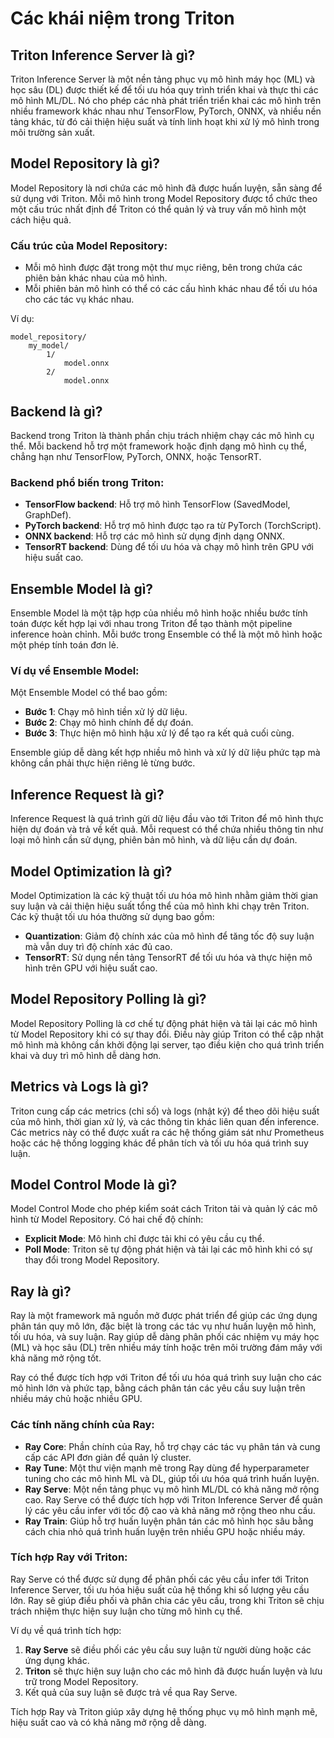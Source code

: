 
# Các khái niệm trong Triton

## Triton Inference Server là gì?
Triton Inference Server là một nền tảng phục vụ mô hình máy học (ML) và học sâu (DL) được thiết kế để tối ưu hóa quy trình triển khai và thực thi các mô hình ML/DL. Nó cho phép các nhà phát triển triển khai các mô hình trên nhiều framework khác nhau như TensorFlow, PyTorch, ONNX, và nhiều nền tảng khác, từ đó cải thiện hiệu suất và tính linh hoạt khi xử lý mô hình trong môi trường sản xuất.

## Model Repository là gì?
Model Repository là nơi chứa các mô hình đã được huấn luyện, sẵn sàng để sử dụng với Triton. Mỗi mô hình trong Model Repository được tổ chức theo một cấu trúc nhất định để Triton có thể quản lý và truy vấn mô hình một cách hiệu quả.

### Cấu trúc của Model Repository:
- Mỗi mô hình được đặt trong một thư mục riêng, bên trong chứa các phiên bản khác nhau của mô hình.
- Mỗi phiên bản mô hình có thể có các cấu hình khác nhau để tối ưu hóa cho các tác vụ khác nhau.

Ví dụ:
```
model_repository/
    my_model/
        1/
            model.onnx
        2/
            model.onnx
```

## Backend là gì?
Backend trong Triton là thành phần chịu trách nhiệm chạy các mô hình cụ thể. Mỗi backend hỗ trợ một framework hoặc định dạng mô hình cụ thể, chẳng hạn như TensorFlow, PyTorch, ONNX, hoặc TensorRT.

### Backend phổ biến trong Triton:
- **TensorFlow backend**: Hỗ trợ mô hình TensorFlow (SavedModel, GraphDef).
- **PyTorch backend**: Hỗ trợ mô hình được tạo ra từ PyTorch (TorchScript).
- **ONNX backend**: Hỗ trợ các mô hình sử dụng định dạng ONNX.
- **TensorRT backend**: Dùng để tối ưu hóa và chạy mô hình trên GPU với hiệu suất cao.

## Ensemble Model là gì?
Ensemble Model là một tập hợp của nhiều mô hình hoặc nhiều bước tính toán được kết hợp lại với nhau trong Triton để tạo thành một pipeline inference hoàn chỉnh. Mỗi bước trong Ensemble có thể là một mô hình hoặc một phép tính toán đơn lẻ.

### Ví dụ về Ensemble Model:
Một Ensemble Model có thể bao gồm:
- **Bước 1**: Chạy mô hình tiền xử lý dữ liệu.
- **Bước 2**: Chạy mô hình chính để dự đoán.
- **Bước 3**: Thực hiện mô hình hậu xử lý để tạo ra kết quả cuối cùng.

Ensemble giúp dễ dàng kết hợp nhiều mô hình và xử lý dữ liệu phức tạp mà không cần phải thực hiện riêng lẻ từng bước.

## Inference Request là gì?
Inference Request là quá trình gửi dữ liệu đầu vào tới Triton để mô hình thực hiện dự đoán và trả về kết quả. Mỗi request có thể chứa nhiều thông tin như loại mô hình cần sử dụng, phiên bản mô hình, và dữ liệu cần dự đoán.

## Model Optimization là gì?
Model Optimization là các kỹ thuật tối ưu hóa mô hình nhằm giảm thời gian suy luận và cải thiện hiệu suất tổng thể của mô hình khi chạy trên Triton. Các kỹ thuật tối ưu hóa thường sử dụng bao gồm:
- **Quantization**: Giảm độ chính xác của mô hình để tăng tốc độ suy luận mà vẫn duy trì độ chính xác đủ cao.
- **TensorRT**: Sử dụng nền tảng TensorRT để tối ưu hóa và thực hiện mô hình trên GPU với hiệu suất cao.

## Model Repository Polling là gì?
Model Repository Polling là cơ chế tự động phát hiện và tải lại các mô hình từ Model Repository khi có sự thay đổi. Điều này giúp Triton có thể cập nhật mô hình mà không cần khởi động lại server, tạo điều kiện cho quá trình triển khai và duy trì mô hình dễ dàng hơn.

## Metrics và Logs là gì?
Triton cung cấp các metrics (chỉ số) và logs (nhật ký) để theo dõi hiệu suất của mô hình, thời gian xử lý, và các thông tin khác liên quan đến inference. Các metrics này có thể được xuất ra các hệ thống giám sát như Prometheus hoặc các hệ thống logging khác để phân tích và tối ưu hóa quá trình suy luận.

## Model Control Mode là gì?
Model Control Mode cho phép kiểm soát cách Triton tải và quản lý các mô hình từ Model Repository. Có hai chế độ chính:
- **Explicit Mode**: Mô hình chỉ được tải khi có yêu cầu cụ thể.
- **Poll Mode**: Triton sẽ tự động phát hiện và tải lại các mô hình khi có sự thay đổi trong Model Repository.

## Ray là gì?
Ray là một framework mã nguồn mở được phát triển để giúp các ứng dụng phân tán quy mô lớn, đặc biệt là trong các tác vụ như huấn luyện mô hình, tối ưu hóa, và suy luận. Ray giúp dễ dàng phân phối các nhiệm vụ máy học (ML) và học sâu (DL) trên nhiều máy tính hoặc trên môi trường đám mây với khả năng mở rộng tốt.

Ray có thể được tích hợp với Triton để tối ưu hóa quá trình suy luận cho các mô hình lớn và phức tạp, bằng cách phân tán các yêu cầu suy luận trên nhiều máy chủ hoặc nhiều GPU.

### Các tính năng chính của Ray:
- **Ray Core**: Phần chính của Ray, hỗ trợ chạy các tác vụ phân tán và cung cấp các API đơn giản để quản lý cluster.
- **Ray Tune**: Một thư viện mạnh mẽ trong Ray dùng để hyperparameter tuning cho các mô hình ML và DL, giúp tối ưu hóa quá trình huấn luyện.
- **Ray Serve**: Một nền tảng phục vụ mô hình ML/DL có khả năng mở rộng cao. Ray Serve có thể được tích hợp với Triton Inference Server để quản lý các yêu cầu infer với tốc độ cao và khả năng mở rộng theo nhu cầu.
- **Ray Train**: Giúp hỗ trợ huấn luyện phân tán các mô hình học sâu bằng cách chia nhỏ quá trình huấn luyện trên nhiều GPU hoặc nhiều máy.

### Tích hợp Ray với Triton:
Ray Serve có thể được sử dụng để phân phối các yêu cầu infer tới Triton Inference Server, tối ưu hóa hiệu suất của hệ thống khi số lượng yêu cầu lớn. Ray sẽ giúp điều phối và phân chia các yêu cầu, trong khi Triton sẽ chịu trách nhiệm thực hiện suy luận cho từng mô hình cụ thể.

Ví dụ về quá trình tích hợp:
1. **Ray Serve** sẽ điều phối các yêu cầu suy luận từ người dùng hoặc các ứng dụng khác.
2. **Triton** sẽ thực hiện suy luận cho các mô hình đã được huấn luyện và lưu trữ trong Model Repository.
3. Kết quả của suy luận sẽ được trả về qua Ray Serve.

Tích hợp Ray và Triton giúp xây dựng hệ thống phục vụ mô hình mạnh mẽ, hiệu suất cao và có khả năng mở rộng dễ dàng.

